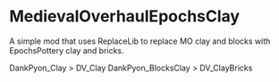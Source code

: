 # MedievalOverhaulEpochsClay
 A simple mod that uses ReplaceLib to replace MO clay and blocks with EpochsPottery clay and bricks.

DankPyon_Clay > DV_Clay
DankPyon_BlocksClay > DV_ClayBricks
